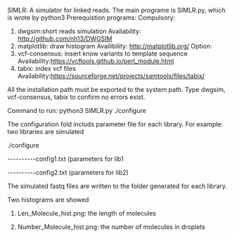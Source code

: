 SIMLR: A simulator for linked reads. The main programe is SIMLR.py, which is
wrote by python3
Prerequistion programs:
Compulsory:
1. dwgsim:short reads simulation 
Availability: http://github.com/nh13/DWGSIM
2. matplotlib: draw histogram
Availibility: http://matplotlib.org/
Option:
3. vcf-consensus: insert know variants to template sequence
Availability:https://vcftools.github.io/perl_module.html
4. tabix: index vcf files
Availability:https://sourceforge.net/projects/samtools/files/tabix/

All the installation path must be exported to the system path. Type dwgsim,
vcf-consensus, tabix to confirm no errors exist.

Command to run:
python3 SIMLR.py ./configure

The configuration fold includs parameter file for each library.
For example: two libraries are simulated

./configure

----------config1.txt (parameters for lib1

----------config2.txt (parameters for lib2)

The simulated fastq files are written to the folder generated for each
library.

Two histograms are showed
1. Len_Molecule_hist.png: the length of molecules

2. Number_Molecule_hist.png: the number of molecules in droplets
